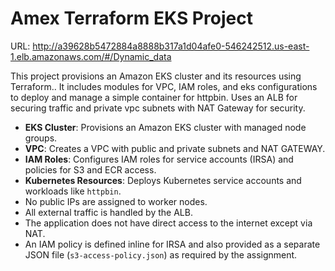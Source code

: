 # Amex Terraform EKS Project

URL: http://a39628b5472884a8888b317a1d04afe0-546242512.us-east-1.elb.amazonaws.com/#/Dynamic_data

This project provisions an Amazon EKS cluster and its resources using Terraform.. It includes modules for VPC, IAM roles, and eks configurations to deploy and manage a simple container for httpbin. Uses an ALB for securing traffic and private vpc subnets with NAT Gateway for security.

- **EKS Cluster**: Provisions an Amazon EKS cluster with managed node groups.
- **VPC**: Creates a VPC with public and private subnets and NAT GATEWAY.
- **IAM Roles**: Configures IAM roles for service accounts (IRSA) and policies for S3 and ECR access.
- **Kubernetes Resources**: Deploys Kubernetes service accounts and workloads like `httpbin`.
- No public IPs are assigned to worker nodes.
- All external traffic is handled by the ALB.
- The application does not have direct access to the internet except via NAT.
- An IAM policy is defined inline for IRSA and also provided as a separate JSON file (`s3-access-policy.json`) as required by the assignment. 